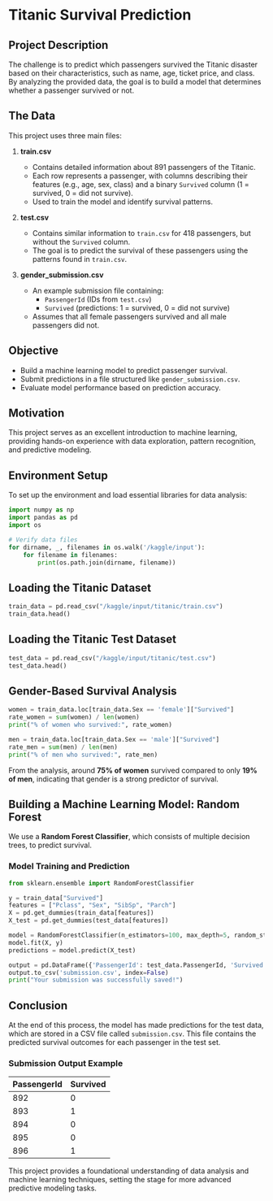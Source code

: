 # Titanic Survival Prediction

## Project Description
The challenge is to predict which passengers survived the Titanic disaster based on their characteristics, such as name, age, ticket price, and class. By analyzing the provided data, the goal is to build a model that determines whether a passenger survived or not.

## The Data
This project uses three main files:

1. **train.csv**
   - Contains detailed information about 891 passengers of the Titanic.
   - Each row represents a passenger, with columns describing their features (e.g., age, sex, class) and a binary `Survived` column (1 = survived, 0 = did not survive).
   - Used to train the model and identify survival patterns.

2. **test.csv**
   - Contains similar information to `train.csv` for 418 passengers, but without the `Survived` column.
   - The goal is to predict the survival of these passengers using the patterns found in `train.csv`.

3. **gender_submission.csv**
   - An example submission file containing:
     - `PassengerId` (IDs from `test.csv`)
     - `Survived` (predictions: 1 = survived, 0 = did not survive)
   - Assumes that all female passengers survived and all male passengers did not.

## Objective
- Build a machine learning model to predict passenger survival.
- Submit predictions in a file structured like `gender_submission.csv`.
- Evaluate model performance based on prediction accuracy.

## Motivation
This project serves as an excellent introduction to machine learning, providing hands-on experience with data exploration, pattern recognition, and predictive modeling.

## Environment Setup
To set up the environment and load essential libraries for data analysis:

```python
import numpy as np
import pandas as pd
import os

# Verify data files
for dirname, _, filenames in os.walk('/kaggle/input'):
    for filename in filenames:
        print(os.path.join(dirname, filename))
```

## Loading the Titanic Dataset

```python
train_data = pd.read_csv("/kaggle/input/titanic/train.csv")
train_data.head()
```

## Loading the Titanic Test Dataset

```python
test_data = pd.read_csv("/kaggle/input/titanic/test.csv")
test_data.head()
```

## Gender-Based Survival Analysis

```python
women = train_data.loc[train_data.Sex == 'female']["Survived"]
rate_women = sum(women) / len(women)
print("% of women who survived:", rate_women)
```

```python
men = train_data.loc[train_data.Sex == 'male']["Survived"]
rate_men = sum(men) / len(men)
print("% of men who survived:", rate_men)
```

From the analysis, around **75% of women** survived compared to only **19% of men**, indicating that gender is a strong predictor of survival.

## Building a Machine Learning Model: Random Forest

We use a **Random Forest Classifier**, which consists of multiple decision trees, to predict survival.

### Model Training and Prediction

```python
from sklearn.ensemble import RandomForestClassifier

y = train_data["Survived"]
features = ["Pclass", "Sex", "SibSp", "Parch"]
X = pd.get_dummies(train_data[features])
X_test = pd.get_dummies(test_data[features])

model = RandomForestClassifier(n_estimators=100, max_depth=5, random_state=1)
model.fit(X, y)
predictions = model.predict(X_test)

output = pd.DataFrame({'PassengerId': test_data.PassengerId, 'Survived': predictions})
output.to_csv('submission.csv', index=False)
print("Your submission was successfully saved!")
```

## Conclusion
At the end of this process, the model has made predictions for the test data, which are stored in a CSV file called `submission.csv`. This file contains the predicted survival outcomes for each passenger in the test set.

### Submission Output Example
| PassengerId | Survived |
| ----------- | -------- |
| 892         | 0        |
| 893         | 1        |
| 894         | 0        |
| 895         | 0        |
| 896         | 1        |

This project provides a foundational understanding of data analysis and machine learning techniques, setting the stage for more advanced predictive modeling tasks.

